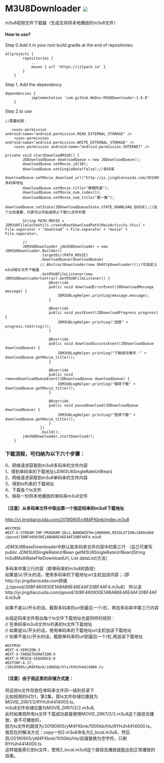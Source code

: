 # M3U8Downloader [![](https://jitpack.io/v/WeDox/M3U8Downloader.svg)](https://jitpack.io/#WeDox/M3U8Downloader)
m3u8视频文件下载器（生成支持供本地播放的m3u8文件）
#### How to use?
Step 0.Add it in your root build.gradle at the end of repositories:
~~~~~~~~~
allprojects {
		repositories {
			...
			maven { url 'https://jitpack.io' }
		}
	}
~~~~~~~~~
Step 1. Add the dependency
~~~~~~~~~
dependencies {
	        implementation 'com.github.WeDox:M3U8Downloader:1.0.0'
	}
~~~~~~~~~
Step 2.to use
~~~~~~~~~
//需要权限：

   <uses-permission android:name="android.permission.READ_EXTERNAL_STORAGE" />
    <uses-permission android:name="android.permission.WRITE_EXTERNAL_STORAGE" />
    <uses-permission android:name="android.permission.INTERNET" />
    
private void startDownloadM3U8() {
        JDDownloadQueue downloadQueue = new JDDownloadQueue();
        downloadQueue.setMovie_id(10);
        downloadQueue.setSingleRate(false);//多码率
        downloadQueue.setMovie_download_url("http://yi.jingdianzuida.com/20190905/yM4FKbnk/index.m3u8");//多码率地址
        downloadQueue.setMovie_title("摩羯阿婆");
        downloadQueue.setMovie_num_index(1);
        downloadQueue.setMovie_num_title("第一集");
        downloadQueue.setState(JDDownloadQueueState.STATE_DOWNLOAD_QUEUE);//这个比较重要，代表可以开始或停止下载ts文件列表

        String PATH_MOVIE = JDM3U8FileCacheUtils.createRootDownloadPath(MainActivity.this) + File.separator + "download" + File.separator + "movie" + File.separator;

        //
        JDM3U8Downloader jdm3U8Downloader = new JDM3U8Downloader.Builder()
                .targetDir(PATH_MOVIE)
                .DownloadQueue(downloadQueue)
                //.AbstractDownloader(new OkHttpDownloader())//可自定义m3u8相关文件下载器
                .GetM3U8FileListener(new JDM3U8DownloaderContract.GetM3U8FileListener() {
                    @Override
                    public void downloadErrorEvent(JDDownloadMessage message) {
                        JDM3U8LogHelper.printLog(message.message);
                    }

                    @Override
                    public void postEvent(JDDownloadProgress progress) {
                        JDM3U8LogHelper.printLog("进度" + progress.toString());
                    }

                    @Override
                    public void downloadSuccessEvent(JDDownloadQueue downloadQueue) {
                        JDM3U8LogHelper.printLog("下载成功事件：" + downloadQueue.getMovie_title());
                    }

                    @Override
                    public void removeDownloadQueueEvent(JDDownloadQueue downloadQueue) {
                        JDM3U8LogHelper.printLog("移除下载" + downloadQueue.getMovie_title());
                    }

                    @Override
                    public void pauseDownload(JDDownloadQueue downloadQueue) {
                        JDM3U8LogHelper.printLog("暂停下载" + downloadQueue.getMovie_title());
                    }
                })
                .build();
        jdm3U8Downloader.startDownload();
    }
~~~~~~~~~


### 下载流程，可归纳为以下六个步骤：
0、网络请求获取到m3u8多码率的文件内容<br/>
1、得到单码率的下载地址(JDM3U8SingleRateUrlBean)<br/>
2、网络请求获取到m3u8单码率的文件内容<br/>
3、得到ts列表的下载地址<br/>
4、下载各个ts文件<br/>
5、保存一份供本地播放的单码率m3u8文件<br/>


#### （注意）从多码率文件中取出第一个指定码率的m3u8下载地址
http://yi.jingdianzuida.com/20190905/yM4FKbnk/index.m3u8
~~~~~~~~
#EXTM3U
#EXT-X-STREAM-INF:PROGRAM-ID=1,BANDWIDTH=1000000,RESOLUTION=1080x608
/ppvod/30BF460930E1ABAB6E46E4AF20BF4AF4.m3u8
~~~~~~~~
JDM3U8BaseDownloader中默认取多码率文件内容中的第三行
（自己可重写public JDM3U8SingleRateUrlBean getM3U8SingleRateUrlBean(String m3u8MultiRateFileDownloadUrl, List<String> dataList)方法）

多码率中第三行内容（即单码率的m3u8的路径）<br/>
如果是以/开头的话，使用多码率的下载地址url主机加该内容；（即http://yi.jingdianzuida.com拼接上/ppvod/30BF460930E1ABAB6E46E4AF20BF4AF4.m3u8）
所以该http://yi.jingdianzuida.com/ppvod/30BF460930E1ABAB6E46E4AF20BF4AF4.m3u8<br/>

如果不是以/开头的话，截取多码率的url到最后一个/杠，再加多码率中第三行内容

从指定码率文件取出每个ts文件下载地址也是同样的规则：<br/>
// 在单码率m3u8文件ts列表的ts文件下载地址<br/>
// 如果是以/开头的话，使用单码率的下载地址url主机加该下载地址<br/>
// 如果不是以/开头的话，截取单码率的url到最后一个/杠,再加该下载地址<br/>
~~~~~
#EXTM3U
#EXT-X-VERSION:3
#EXT-X-TARGETDURATION:9
#EXT-X-MEDIA-SEQUENCE:0
#EXTINF:4.17,
/20190905/yM4FKbnk/1000kb/hls/RYHJh4414000.ts
~~~~~

#### （注意）由于我这里的存储方式是：
将这些ts文件存放在单码率文件同一级别目录下<br/>
比如视频的id为1，第2集，那ts文件存储位置就为MOVIE_DIR/1/2/RYHJh4414000.ts,<br/>
m3u8文件存储位置为MOVIE_DIR/1/2/2.m3u8,<br/>
此时如果把所有ts文件下载成功直接使用MOVIE_DIR/1/2/2.m3u8这个路径去播放，是不可播放的，<br/>
因为ts文件的路径为/20190905/yM4FKbnk/1000kb/hls/RYHJh4414000.ts。<br/>
我现在的解决方式：copy一份2.m3u8命名为2_local.m3u8，然后将/20190905/yM4FKbnk/1000kb/hls/前缀替换为空字符，只剩RYHJh4414000.ts<br/>
这样就能索引到ts文件，使用2_local.m3u8这个路径去播放就能达到正常播放的效果。<br/>

